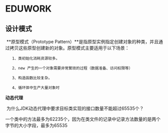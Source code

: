# EDUWORK

## 设计模式

​	**原型模式（Prototype Pattern）**是指原型实例指定创建对象的种类，并且通过拷贝这些原型创建新的对象。原型模式主要适用于以下场景：

    ​	1、类初始化消耗资源较多。

    ​	2、new 产生的一个对象需要非常繁琐的过程（数据准备、访问权限等）

    ​	3、构造函数比较复杂。

    ​	4、循环体中生产大量对象时

**动态代理** 

​	为什么JDK动态代理中要求目标类实现的接口数量不能超过65535个？

​		一个类中的方法最多为62235个，因为在类文件的记录中记录方法数量的是两个字节的大小字段，最多为65535
